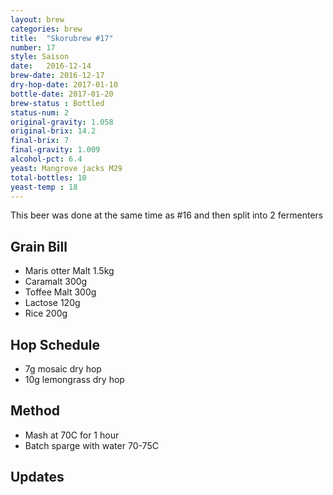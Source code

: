 ```yaml
---
layout: brew
categories: brew
title:  "Skorubrew #17"
number: 17
style: Saison
date:   2016-12-14
brew-date: 2016-12-17
dry-hop-date: 2017-01-10
bottle-date: 2017-01-20
brew-status : Bottled
status-num: 2
original-gravity: 1.058
original-brix: 14.2
final-brix: 7
final-gravity: 1.009
alcohol-pct: 6.4
yeast: Mangrove jacks M29
total-bottles: 10
yeast-temp : 18
---
```


This beer was done at the same time as #16 and then split into 2 fermenters

Grain Bill
-----

* Maris otter Malt 1.5kg
* Caramalt 300g
* Toffee Malt 300g
* Lactose 120g
* Rice 200g

Hop Schedule
-------------

* 7g mosaic dry hop
* 10g lemongrass dry hop

Method
-------

* Mash at 70C for 1 hour
* Batch sparge with water 70-75C


Updates
-------

